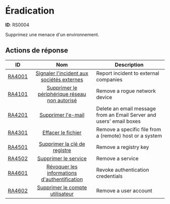 # Éradication 

**ID**: RS0004

Supprimez une menace d'un environnement.
## Actions de réponse

| ID    | Nom     | Description |
|:-----:|:--------:|-------------|
| [RA4001](../Response_Actions/RA_4001_report_incident_to_external_companies.md) | [Signaler l'incident aux sociétés externes](../Response_Actions/RA_4001_report_incident_to_external_companies.md) | Report incident to external companies |
| [RA4101](../Response_Actions/RA_4101_remove_rogue_network_device.md) | [Supprimer le périphérique réseau non autorisé](../Response_Actions/RA_4101_remove_rogue_network_device.md) | Remove a rogue network device |
| [RA4201](../Response_Actions/RA_4201_delete_email_message.md) | [Supprimer l'e-mail](../Response_Actions/RA_4201_delete_email_message.md) | Delete an email message from an Email Server and users' email boxes |
| [RA4301](../Response_Actions/RA_4301_remove_file.md) | [Effacer le fichier](../Response_Actions/RA_4301_remove_file.md) | Remove a specific file from a (remote) host or a system |
| [RA4501](../Response_Actions/RA_4501_remove_registry_key.md) | [Supprimer la clé de registre](../Response_Actions/RA_4501_remove_registry_key.md) | Remove a registry key |
| [RA4502](../Response_Actions/RA_4502_remove_service.md) | [Supprimer le service](../Response_Actions/RA_4502_remove_service.md) | Remove a service |
| [RA4601](../Response_Actions/RA_4601_revoke_authentication_credentials.md) | [Révoquer les informations d'authentification](../Response_Actions/RA_4601_revoke_authentication_credentials.md) | Revoke authentication credentials |
| [RA4602](../Response_Actions/RA_4602_remove_user_account.md) | [Supprimer le compte utilisateur](../Response_Actions/RA_4602_remove_user_account.md) | Remove a user account |